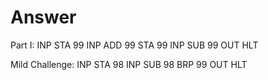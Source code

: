 # Answer #
Part I: 
INP 
STA 99
INP 
ADD 99 
STA 99 
INP 
SUB 99 
OUT 
HLT

Mild Challenge: 
INP
STA 98 
INP 
SUB 98
BRP 99 
OUT
HLT

